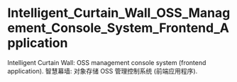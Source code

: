 # Intelligent_Curtain_Wall_OSS_Management_Console_System_Frontend_Application
Intelligent Curtain Wall: OSS management console system (frontend application). 智慧幕墙: 对象存储 OSS 管理控制系统 (前端应用程序).
